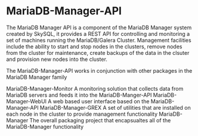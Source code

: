 MariaDB-Manager-API
===================

The MariaDB Manager API is a component of the MariaDB Manager system created by SkySQL, it provides a REST API for controlling and monitoring a set of machines running the MariaDB/Galera Cluster. Management facilities include the ability to start and stop nodes in the clusters, remove nodes from the cluster for maintenance, create backups of the data in the clsuter and provision new nodes into the cluster.

The MariaDB-Manager-API works in conjunction with other packages in the MariaDB Manager family

MariaDB-Manager-Monitor     A monitoring solution that collects data from MariaDB servers and feeds it into the MariaDB-Manger-API
MariaDB-Manager-WebUI       A web based user interface based on the MariaDB-Manager-API
MariaDB-Manager-GREX        A set of utilities that are installed on each node in the cluster to provide management functionality
MariaDB-Manager             The overall packaging project that encapsualtes all of the MariaDB-Manager functionality

